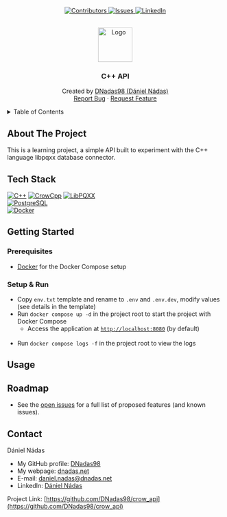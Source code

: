 <p align="center">
  <a href="https://github.com/DNadas98/crow_api/graphs/contributors">
    <img src="https://img.shields.io/github/contributors/DNadas98/crow_api.svg?style=for-the-badge" alt="Contributors">
  </a>
  <a href="https://github.com/DNadas98/crow_api/issues">
    <img src="https://img.shields.io/github/issues/DNadas98/crow_api.svg?style=for-the-badge" alt="Issues">
  </a>
  <a href="https://linkedin.com/in/daniel-nadas">
    <img src="https://img.shields.io/badge/-LinkedIn-black.svg?style=for-the-badge&logo=linkedin&colorB=555" alt="LinkedIn">
  </a>
</p>

<br xmlns="http://www.w3.org/1999/html"/>
<div align="center">
  <a href="https://github.com/DNadas98/crow_api">
    <img src="https://avatars.githubusercontent.com/u/125133206?v=4" alt="Logo" width="80" height="80">
  </a>

<h3 align="center">C++ API</h3>
  <p align="center">
    Created by <a href="https://github.com/DNadas98">DNadas98 (Dániel Nádas)</a>
    <br />
    <a href="https://github.com/DNadas98/crow_api/issues">Report Bug</a>
    ·
    <a href="https://github.com/DNadas98/crow_api/issues">Request Feature</a>
  </p>
</div>

<details>
  <summary>Table of Contents</summary>
  <ol>
    <li>
      <a href="#about-the-project">About The Project</a>
      <ul>
        <li><a href="#tech-stack">Tech Stack</a></li>
      </ul>
    </li>
    <li>
      <a href="#getting-started">Getting Started</a>
      <ul>
        <li><a href="#deployment">Deployment</a></li>
        <li><a href="#prerequisites">Prerequisites</a></li>
        <li><a href="#setup--run">Setup and run</a></li>
      </ul>
    </li>
    <li>
      <a href="#usage">Usage</a>
    </li>
    <li><a href="#roadmap">Roadmap</a></li>
    <li><a href="#images">Images</a></li>
    <li><a href="#license">License</a></li>
    <li><a href="#contact">Contact</a></li>
  </ol>
</details>

## About The Project

This is a learning project, a simple API built to experiment with the C++ language libpqxx database connector.

## Tech Stack

[![C++](https://img.shields.io/badge/-C++-4183c4?style=for-the-badge)](https://isocpp.org/)
[![CrowCpp](https://img.shields.io/badge/-CrowCpp-CCCCCC?style=for-the-badge)](https://crowcpp.org/master/)
[![LibPQXX](https://img.shields.io/badge/-LibPQXX-CCCCCC?style=for-the-badge)](https://pqxx.org/libpqxx/)  
[![PostgreSQL](https://img.shields.io/badge/-PostgreSQL-4479A1?style=for-the-badge&logo=postgresql&logoColor=black)](https://www.postgresql.org/)  
[![Docker](https://img.shields.io/badge/-Docker-1d63ed?style=for-the-badge&logo=docker&logoColor=black)](https://www.docker.com/)

## Getting Started

### Prerequisites

- [Docker](https://www.docker.com/) for the Docker Compose setup

### Setup & Run

- Copy `env.txt` template and rename to `.env` and `.env.dev`, modify values (see details in the
  template)
- Run `docker compose up -d` in the project root to start the project with Docker Compose
  - Access the application at [`http://localhost:8080`](http://localhost:8080) (by default)
    <br><br>
- Run `docker compose logs -f` in the project root to view the logs

## Usage

## Roadmap

- See the [open issues](https://github.com/DNadas98/crow_api/issues) for a
  full list of proposed features (and known issues).

## Contact

Dániel Nádas

- My GitHub profile: [DNadas98](https://github.com/DNadas98)
- My webpage: [dnadas.net](https://dnadas.net)
- E-mail: [daniel.nadas@dnadas.net](mailto:daniel.nadas@dnadas.net)
- LinkedIn: [Dániel Nádas](https://www.linkedin.com/in/daniel-nadas)

Project
Link: [https://github.com/DNadas98/crow_api](https://github.com/DNadas98/crow_api)
